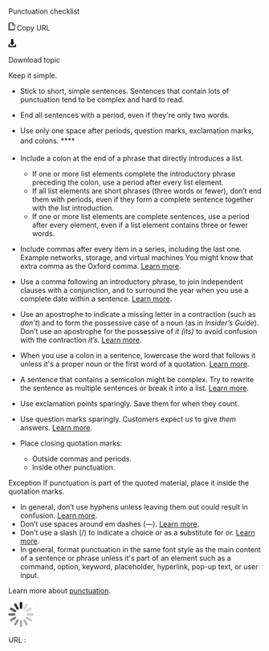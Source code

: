 ﻿# 

Punctuation checklist

![Copy URL](media/punctuation-checklist/Copy.png)
Copy URL

![Download](media/punctuation-checklist/Download.png)

Download topic

Keep it simple.

  - Stick to short, simple sentences. Sentences that contain lots of punctuation tend to be complex and hard to read. 
  - End all sentences with a period, even if they're only two words.
  - Use only one space after periods, question marks, exclamation marks, and colons.
    ****<sub></sub><sup></sup>
  - Include a colon at the end of a phrase that directly introduces a list.
      - If
        one or more list elements complete the introductory phrase
        preceding the colon, use a period after every list element. 
      - If
        all list elements are short phrases (three words or fewer), don’t
        end them with periods, even if they form a complete sentence
        together with the list introduction. 
      - If
        one or more list elements are complete sentences, use a period
        after every element, even if a list element contains three or fewer
        words.

  - Include commas after every item in a series, including the last one.
    Example networks, storage, and virtual machines
    You might know that extra comma as the Oxford comma. [Learn more](https://worldready.cloudapp.net/Styleguide/Read?id=2700&topicid=28752).[
    ](https://worldready.cloudapp.net/Styleguide/Read?id=2700&topicid=28752)
  - Use a comma following an introductory phrase, to join independent clauses with a conjunction, and to surround the year when you use a complete date within a sentence. [Learn more](https://worldready.cloudapp.net/Styleguide/Read?id=2700&topicid=28752).
  - Use an apostrophe to indicate a missing letter in a contraction (such as *don’t*) and to form the possessive case of a noun (as in *Insider’s Guide*). Don’t use an apostrophe for the possessive of *it* *(its)* to avoid confusion with the contraction *it’s.* [Learn more](https://worldready.cloudapp.net/Styleguide/Read?id=2700&topicid=28753).[
    ](https://worldready.cloudapp.net/Styleguide/Read?id=2700&topicid=28753)
  - When
    you use a colon in a sentence, lowercase the word that follows
    it unless it's a proper noun or the first word of a quotation.
    [Learn more](https://worldready.cloudapp.net/Styleguide/Read?id=2700&topicid=28754).
  - A
    sentence that contains a semicolon might be complex. Try to
    rewrite the sentence as multiple sentences or break it into a list. [Learn more](https://worldready.cloudapp.net/Styleguide/Read?id=2700&topicid=28755).
  - Use exclamation points sparingly. Save them for when they count.
  - Use question marks sparingly. Customers expect *us* to give *them* answers. [Learn more](https://worldready.cloudapp.net/Styleguide/Read?id=2700&topicid=28756).[
    ](https://worldready.cloudapp.net/Styleguide/Read?id=2700&topicid=28756)
  - Place closing quotation marks:
      - Outside commas and periods.
      - Inside other punctuation.

Exception If punctuation is part of the quoted material, place it inside the quotation marks.

  - In general, don’t use hyphens unless leaving them out could result in confusion. [Learn more](https://worldready.cloudapp.net/Styleguide/Read?id=2700&topicid=28765).[
    ](https://worldready.cloudapp.net/Styleguide/Read?id=2700&topicid=28765)
  - Don’t use spaces around em dashes (—). [Learn more](https://worldready.cloudapp.net/Styleguide/Read?id=2700&topicid=28766).[
    ](https://worldready.cloudapp.net/Styleguide/Read?id=2700&topicid=28766)
  - Don’t use a slash (/) to indicate a choice or as a substitute for *or.* [Learn more](https://worldready.cloudapp.net/Styleguide/Read?id=2700&topicid=28760).
  - In
    general, format punctuation in the same font style as the main
    content of a sentence or phrase unless it's part of an element such as a command, option, keyword, placeholder, hyperlink, pop-up text, or user input.

Learn more about [punctuation](https://worldready.cloudapp.net/Styleguide/Read?id=2700&topicid=25519).

![In progress](media/punctuation-checklist/activity-large.gif)

URL :

